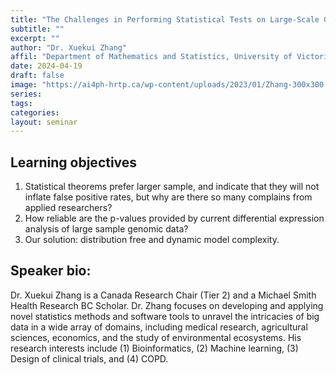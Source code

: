```yaml
---
title: "The Challenges in Performing Statistical Tests on Large-Scale Genomic Data Sets"
subtitle: ""
excerpt: ""
author: "Dr. Xuekui Zhang"
affil: "Department of Mathematics and Statistics, University of Victoria"
date: 2024-04-19
draft: false
image: "https://ai4ph-hrtp.ca/wp-content/uploads/2023/01/Zhang-300x300.jpeg"
series:
tags:
categories:
layout: seminar
---
```


## Learning objectives

1. Statistical theorems prefer larger sample, and indicate that they will not inflate false positive rates, but why are there so many complains from applied researchers?
2. How reliable are the p-values provided by current differential expression analysis of large sample genomic data?
3. Our solution: distribution free and dynamic model complexity.

## Speaker bio:

Dr. Xuekui Zhang is a Canada Research Chair (Tier 2) and a Michael Smith Health Research BC Scholar. Dr. Zhang focuses on developing and applying novel statistics methods and software tools to unravel the intricacies of big data in a wide array of domains, including medical research, agricultural sciences, economics, and the study of environmental ecosystems. His research interests include (1) Bioinformatics, (2) Machine learning, (3) Design of clinical trials, and (4) COPD.
